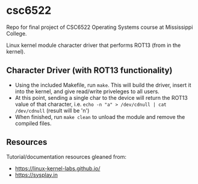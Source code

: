 # csc6522
Repo for final project of CSC6522 Operating Systems course at Mississippi College.

Linux kernel module character driver that performs ROT13 (from in the kernel).

## Character Driver (with ROT13 functionality)
- Using the included Makefile, run `make`. This will build the
  driver, insert it into the kernel, and give read/write priveleges
  to all users.
- At this point, sending a single char to the device will return the ROT13
  value of that character, i.e. `echo -n "a" > /dev/cdnull | cat /dev/cdnull` 
  (result will be 'n')
- When finished, run `make clean` to unload the module and remove the compiled
  files.

## Resources
Tutorial/documentation resources gleaned from:
- https://linux-kernel-labs.github.io/
- https://sysplay.in
